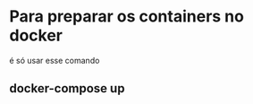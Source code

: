 <h1>Para preparar os containers no docker</h1>
<p>é só usar esse comando</p>
<h2>docker-compose up</h2>
